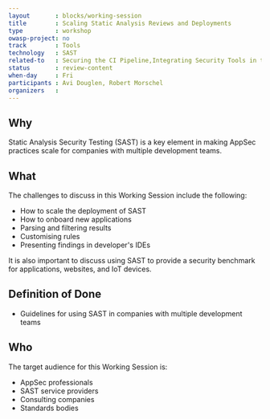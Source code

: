 ```yaml
---
layout       : blocks/working-session
title        : Scaling Static Analysis Reviews and Deployments
type         : workshop
owasp-project: no
track        : Tools
technology   : SAST
related-to   : Securing the CI Pipeline,Integrating Security Tools in the SDL
status       : review-content
when-day     : Fri
participants : Avi Douglen, Robert Morschel
organizers   :
---
```


## Why

Static Analysis Security Testing (SAST) is a key element in making AppSec practices scale for companies with multiple development teams.

## What

The challenges to discuss in this Working Session include the following:

 - How to scale the deployment of SAST
 - How to onboard new applications
 - Parsing and filtering results
 - Customising rules
 - Presenting findings in developer's IDEs

It is also important to discuss using SAST to provide a security benchmark for applications, websites, and IoT devices.

## Definition of Done

- Guidelines for using SAST in companies with multiple development teams

## Who

The target audience for this Working Session is:

 - AppSec professionals
 - SAST service providers
 - Consulting companies
 - Standards bodies
